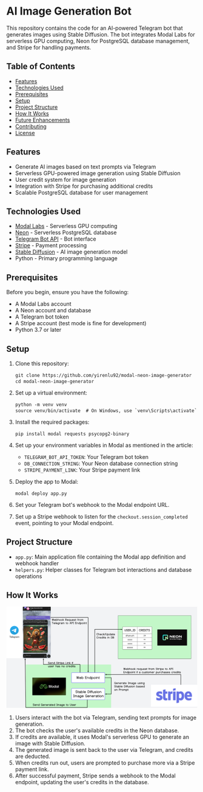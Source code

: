 # AI Image Generation Bot

This repository contains the code for an AI-powered Telegram bot that generates images using Stable Diffusion. The bot integrates Modal Labs for serverless GPU computing, Neon for PostgreSQL database management, and Stripe for handling payments.

## Table of Contents
- [Features](#features)
- [Technologies Used](#technologies-used)
- [Prerequisites](#prerequisites)
- [Setup](#setup)
- [Project Structure](#project-structure)
- [How It Works](#how-it-works)
- [Future Enhancements](#future-enhancements)
- [Contributing](#contributing)
- [License](#license)

## Features

- Generate AI images based on text prompts via Telegram
- Serverless GPU-powered image generation using Stable Diffusion
- User credit system for image generation
- Integration with Stripe for purchasing additional credits
- Scalable PostgreSQL database for user management

## Technologies Used

- [Modal Labs](https://modal.com/) - Serverless GPU computing
- [Neon](https://neon.tech/) - Serverless PostgreSQL database
- [Telegram Bot API](https://core.telegram.org/bots/api) - Bot interface
- [Stripe](https://stripe.com/) - Payment processing
- [Stable Diffusion](https://github.com/CompVis/stable-diffusion) - AI image generation model
- Python - Primary programming language

## Prerequisites

Before you begin, ensure you have the following:

- A Modal Labs account
- A Neon account and database
- A Telegram bot token
- A Stripe account (test mode is fine for development)
- Python 3.7 or later

## Setup

1. Clone this repository:
   ```
   git clone https://github.com/yirenlu92/modal-neon-image-generator
   cd modal-neon-image-generator
   ```

2. Set up a virtual environment:
   ```
   python -m venv venv
   source venv/bin/activate  # On Windows, use `venv\Scripts\activate`
   ```

3. Install the required packages:
   ```
   pip install modal requests psycopg2-binary
   ```

4. Set up your environment variables in Modal as mentioned in the article:
   - `TELEGRAM_BOT_API_TOKEN`: Your Telegram bot token
   - `DB_CONNECTION_STRING`: Your Neon database connection string
   - `STRIPE_PAYMENT_LINK`: Your Stripe payment link

5. Deploy the app to Modal:
   ```
   modal deploy app.py
   ```

6. Set your Telegram bot's webhook to the Modal endpoint URL.

7. Set up a Stripe webhook to listen for the `checkout.session_completed` event, pointing to your Modal endpoint.

## Project Structure

- `app.py`: Main application file containing the Modal app definition and webhook handler
- `helpers.py`: Helper classes for Telegram bot interactions and database operations

## How It Works

![How different services work](flow.png)

1. Users interact with the bot via Telegram, sending text prompts for image generation.
2. The bot checks the user's available credits in the Neon database.
3. If credits are available, it uses Modal's serverless GPU to generate an image with Stable Diffusion.
4. The generated image is sent back to the user via Telegram, and credits are deducted.
5. When credits run out, users are prompted to purchase more via a Stripe payment link.
6. After successful payment, Stripe sends a webhook to the Modal endpoint, updating the user's credits in the database.
